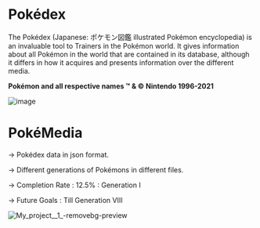 # Pokédex
The Pokédex (Japanese: ポケモン図鑑 illustrated Pokémon encyclopedia) is an invaluable tool to Trainers in the Pokémon world. 
It gives information about all Pokémon in the world that are contained in its database, although it differs in how it acquires and presents information over the different media.

**Pokémon and all respective names ™ & © Nintendo 1996-2021**

![image](https://user-images.githubusercontent.com/72195951/154527176-c9e2bba9-ace5-4c5f-a3a6-14180d999aad.png)

# PokéMedia

-> Pokédex data in json format.

-> Different generations of Pokémons in different files.

-> Completion Rate : 12.5% : Generation I

-> Future Goals :  Till Generation VIII 

![My_project__1_-removebg-preview](https://user-images.githubusercontent.com/72195951/169100012-913f72c8-c2e3-42f8-b308-a24028649b4a.png)